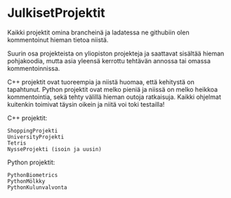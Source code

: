 # JulkisetProjektit

Kaikki projektit omina brancheinä ja ladatessa ne githubiin olen 
kommentoinut hieman tietoa niistä.

Suurin osa projekteista on yliopiston projekteja ja saattavat sisältää 
hieman pohjakoodia, mutta asia yleensä kerrottu tehtävän annossa tai 
omassa kommentoinnissa.

C++ projektit ovat tuoreempia ja niistä huomaa, että kehitystä on 
tapahtunut. Python projektit ovat melko pieniä ja niissä on melko 
heikkoa kommentointia, sekä tehty välillä hieman outoja ratkaisuja. 
Kaikki ohjelmat kuitenkin toimivat täysin oikein ja niitä voi toki 
testailla!

C++ projektit:

    ShoppingProjekti
    UniversityProjekti
    Tetris
    NysseProjekti (isoin ja uusin)

Python projektit:

    PythonBiometrics
    PythonMölkky
    PythonKulunvalvonta
